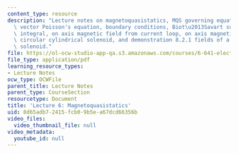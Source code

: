 ```yaml
---
content_type: resource
description: "Lecture notes on magnetoquasistatics, MQS governing equations, uniqueness,\
  \ vector Poisson's equation, boundary conditions, Biot\u2013Savart superposition\
  \ integral, on axis magnetic field from current loop, on axis magnetic field of\
  \ circular cylindrical solenoid, and demonstration 8.2.1 fields of a circular cylindrical\
  \ solenoid."
file: https://ol-ocw-studio-app-qa.s3.amazonaws.com/courses/6-641-electromagnetic-fields-forces-and-motion-spring-2009/8d65adb72415fcb09b5ea67dcd66356b_MIT6_641s09_lec06.pdf
file_type: application/pdf
learning_resource_types:
- Lecture Notes
ocw_type: OCWFile
parent_title: Lecture Notes
parent_type: CourseSection
resourcetype: Document
title: 'Lecture 6: Magnetoquasistatics'
uid: 8d65adb7-2415-fcb0-9b5e-a67dcd66356b
video_files:
  video_thumbnail_file: null
video_metadata:
  youtube_id: null
---
```

